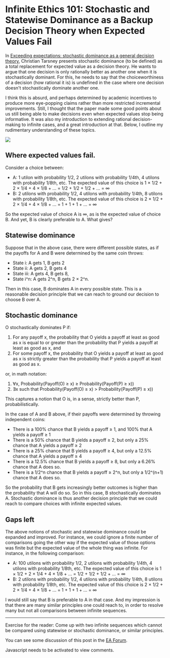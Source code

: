 Infinite Ethics 101: Stochastic and Statewise Dominance as a Backup Decision Theory when Expected Values Fail
====

In [Exceeding expectations: stochastic dominance as a general decision theory](https://globalprioritiesinstitute.org/wp-content/uploads/Christian-Tarsney_Exceeding-expectations-stochastic-dominance-as-a-general-decision-theory.pdf), Christian Tarsney presents stochastic dominance (to be defined) as a total replacement for expected value as a decision theory. He wants to argue that one decision is only rationally better as another one when it is stochastically dominant. For this, he needs to say that the choiceworthiness of a decision (how rational it is) is undefined in the case where one decision doesn't stochastically dominate another one.

I think this is absurd, and perhaps determined by academic incentives to produce more eye-popping claims rather than more restricted incremental improvements. Still, I thought that the paper made some good points about us still being able to make decisions even when expected values stop being informative. It was also my introduction to extending rational decision-making to infinite cases, and a great introduction at that. Below, I outline my rudimentary understanding of these topics.

![](https://i.imgur.com/9Uc0znM.png)

## Where expected values fail.

Consider a choice between:

- A: 1 utilon with probability 1/2, 2 utilons with probability 1/4th, 4 utilons with probability 1/8th, etc. The expected value of this choice is 1 × 1/2 + 2 × 1/4 + 4 × 1/8 + ... = 1/2 + 1/2 + 1/2 + ... = ∞
- B: 2 utilons with probability 1/2, 4 utilons with probability 1/4th, 8 utilons with probability 1/8th, etc. The expected value of this choice is 2 × 1/2 + 2 × 1/4 + 4 × 1/8 + ... = 1 + 1 + 1 + ... = ∞

So the expected value of choice A is ∞, as is the expected value of choice B. And yet, B is clearly preferable to A. What gives?

## Statewise dominance

Suppose that in the above case, there were different possible states, as if the payoffs for A and B were determined by the same coin throws:

- State i: A gets 1, B gets 2
- State ii: A gets 2, B gets 4
- State iii: A gets 4, B gets 8,
- State i^n: A gets 2^n, B gets 2 × 2^n.

Then in this case, B dominates A in every possible state. This is a reasonable decision principle that we can reach to ground our decision to choose B over A.

## Stochastic dominance

O stochastically dominates P if:

1. For any payoff x, the probability that O yields a payoff at least as good as x is equal
   to or greater than the probability that P yields a payoff at least as good as x, and
2. For some payoff x, the probability that O yields a payoff at least as good as x is
   strictly greater than the probability that P yields a payoff at least as good as x.

or, in math notation:

1. ∀x, Probability(Payoff(O) ≥ x) ≥ Probability(Payoff(P) ≥ x))
2. ∃x such that Probability(Payoff(O) ≥ x) > Probability(Payoff(P) ≥ x))

This captures a notion that O is, in a sense, strictly better than P, probabilistically.

In the case of A and B above, if their payoffs were determined by throwing independent coins:

- There is a 100% chance that B yields a payoff ≥ 1, and 100% that A yields a payoff ≥ 1
- There is a 50% chance that B yields a payoff ≥ 2, but only a 25% chance that A yields a payoff ≥ 2
- There is a 25% chance that B yields a payoff ≥ 4, but only a 12.5% chance that A yields a payoff ≥ 4
- There is a 12.5% chance that B yields a payoff ≥ 8, but only a 6.26% chance that A does so.
- There is a 1/2^n chance that B yields a payoff ≥ 2^n, but only a 1/2^(n+1) chance that A does so.

So the probability that B gets increasingly better outcomes is higher than the probability that A will do so. So in this case, B stochastically dominates A. Stochastic dominance is thus another decision principle that we could reach to compare choices with infinite expected values.

## Gaps left

The above notions of stochastic and statewise dominance could be expanded and improved. For instance, we could ignore a finite number of comparisons going the other way if the expected value of those options was finite but the expected value of the whole thing was infinite. For instance, in the following comparison:

- A: 100 utilons with probability 1/2, 2 utilons with probability 1/4th, 4 utilons with probability 1/8th, etc. The expected value of this choice is 1 × 1/2 + 2 × 1/4 + 4 × 1/8 + ... = 1/2 + 1/2 + 1/2 + ... = ∞
- B: 2 utilons with probability 1/2, 4 utilons with probability 1/4th, 8 utilons with probability 1/8th, etc. The expected value of this choice is 2 × 1/2 + 2 × 1/4 + 4 × 1/8 + ... = 1 + 1 + 1 + ... = ∞

I would still say that B is preferable to A in that case. And my impression is that there are many similar principles one could reach to, in order to resolve many but not all comparisons between infinite sequences.

---

Exercise for the reader: Come up with two infinite sequences which cannot be compared using statewise or stochastic dominance, or similar principles.

You can see some discussion of this post in the [EA Forum](https://forum.effectivealtruism.org/posts/GseREh8MEEuLCZayf/nunosempere-s-shortform?commentId=BMEaMkB8Fdrz7oanw).

<p><section id="isso-thread">
  <noscript>Javascript needs to be activated to view comments.</noscript>
</section></p>
